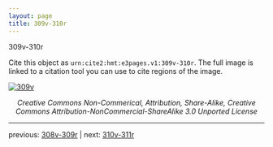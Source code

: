 ```yaml
---
layout: page
title: 309v-310r
---
```


309v-310r

Cite this object as `urn:cite2:hmt:e3pages.v1:309v-310r`.  The full image is linked to a citation tool you can use to cite regions of the image.

[![309v](http://www.homermultitext.org/iipsrv?IIIF=/project/homer/pyramidal/deepzoom/hmt/e3bifolio/v1/null.tif/full/800,/0/default.jpg)](http://www.homermultitext.org/ict2/?urn=urn:cite2:hmt:e3bifolio.v1:null) 

<p style="text-align: center; font-style: italic;">Creative Commons Non-Commerical, Attribution, Share-Alike, Creative Commons Attribution-NonCommercial-ShareAlike 3.0 Unported License</p>

---

previous: [308v-309r](../308v-309r/) | next: [310v-311r](../310v-311r/)